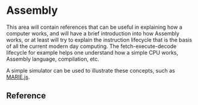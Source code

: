 # Assembly

This area will contain references that can be useful in explaining how a computer works, and will have a brief
introduction into how Assembly works, or at least will try to explain the instruction lifecycle that is the basis of
all the current modern day computing. The fetch-execute-decode lifecycle for example helps one understand how a simple
CPU works, Assembly language, compilation, etc.

A simple simulator can be used to illustrate these concepts, such as [MARIE.js][1].

## Reference

[1]: https://github.com/MARIE-js/MARIE.js